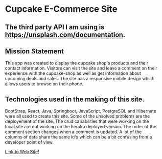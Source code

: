 # Cupcake E-Commerce Site

## The third party API I am using is https://unsplash.com/documentation.

## Mission Statement 
This app was created to display the cupcake shop's products and their contact information. 
Visitors can visit the site and leave a comment on their experience with the cupcake-shop as
well as get information about upcoming deals and sales. The site has a responsive mobile design 
which allows users to browse on their phone.

## Technologies used in the making of this site.
BootStrap, React, Java, Springboot, JavaScript, PostgreSQL and Hibernate were all used to create this site.
Some of the unsolved problems are the deployement of the site. The crud capabilities that were working
on the local site are not working on the heroku deployed version. The order of the comment section changes when a comment is updated.
A lot of the columns of data share the same id's which can be a bit confusing from a developer point of view.

[Link to Web Site!](https://cupcake-frontend.herokuapp.com/)
